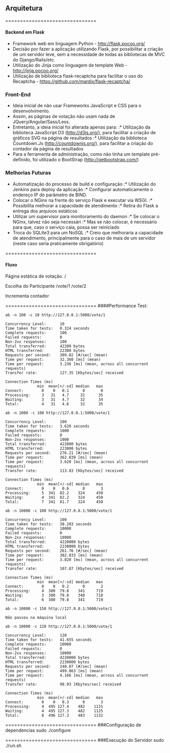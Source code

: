 ## Arquitetura

===============================
#### Backend em Flask
* Framework web em linguagem Python - http://flask.pocoo.org/
* Decisão por fazer a aplicação utilizando Flask, por possibilitar a criação de um servidor leve, sem a necessidade de todas as bibliotecas de MVC do Django/Rails/etc.
* Utilização do Jinja como linguagem de template Web - http://jinja.pocoo.org/
* Utilização de biblioteca flask-recaptcha para facilitar o uso do Recaptcha - https://github.com/mardix/flask-recaptcha/

### Front-End
* Ideia inicial de não usar Frameworks JavaScript e CSS para o desenvolvimento.
* Assim, as páginas de votação não usam nada de JQuery/Angular/Sass/Less.
* Entretanto, a ideia inicial foi alterada apenas para:
:* Utilização da biblioteca JavaScript D3 (http://d3js.org/), para facilitar a criação de gráficos SVG na página de resultados
:* Utilização da biblioteca Countdown.Js (http://countdownjs.org/), para facilitar a criação do contador da página de resultados
* Para a ferramenta de administração, como não tinha um template pré-definido, foi utilizado o BootStrap (http://getbootstrap.com/)

### Melhorias Futuras
* Automatização do processo de build e configuração
:* Utilização do Jenkins para deploy da aplicação
:* Configurar automaticamente o endereço IP do parâmetro de BIND.
* Colocar o NGinx na frente do serviço Flask e executar via WSGI.
:* Possibilita melhorar a capacidade de atendimento
:* Retira do Flask a entrega dos arquivos estáticos
* Utilizar um supervisor para monitoramento do daemon
:* Se colocar o NGinx, talvez não seja necessári
:* Mas se não colocar, é necessário para que, caso o serviço caia, possa ser reiniciado
* Troca do SQLite3 para um NoSQL
:* Creio que melhoraria a capacidade de atendimento, principalmente para o caso de mais de um servidor (neste caso seria praticamente obrigatório)

===============================
#### Fluxo

Página estática de votação.
/

Escolha do Participante
/vote/1
/vote/2

Incrementa contador


===============================
####Performance Test:

```
ab -n 100 -c 10 http://127.0.0.1:5000/vote/1

Concurrency Level:      10
Time taken for tests:   0.324 seconds
Complete requests:      100
Failed requests:        0
Non-2xx responses:      100
Total transferred:      42200 bytes
HTML transferred:       22300 bytes
Requests per second:    309.02 [#/sec] (mean)
Time per request:       32.360 [ms] (mean)
Time per request:       3.236 [ms] (mean, across all concurrent requests)
Transfer rate:          127.35 [Kbytes/sec] received

Connection Times (ms)
              min  mean[+/-sd] median   max
Connect:        0    0   0.1      0       0
Processing:     3   31   4.7     32      35
Waiting:        3   31   4.7     32      34
Total:          4   31   4.6     32      35
```

```
ab -n 1000 -c 100 http://127.0.0.1:5000/vote/1

Concurrency Level:      100
Time taken for tests:   3.620 seconds
Complete requests:      1000
Failed requests:        0
Non-2xx responses:      1000
Total transferred:      422000 bytes
HTML transferred:       223000 bytes
Requests per second:    276.21 [#/sec] (mean)
Time per request:       362.039 [ms] (mean)
Time per request:       3.620 [ms] (mean, across all concurrent requests)
Transfer rate:          113.83 [Kbytes/sec] received

Connection Times (ms)
              min  mean[+/-sd] median   max
Connect:        0    0   0.6      0       3
Processing:     5  341  82.2    324     450
Waiting:        4  341  82.2    324     450
Total:          7  341  81.7    324     450
```

```
ab -n 10000 -c 100 http://127.0.0.1:5000/vote/1

Concurrency Level:      100
Time taken for tests:   38.203 seconds
Complete requests:      10000
Failed requests:        0
Non-2xx responses:      10000
Total transferred:      4220000 bytes
HTML transferred:       2230000 bytes
Requests per second:    261.76 [#/sec] (mean)
Time per request:       382.033 [ms] (mean)
Time per request:       3.820 [ms] (mean, across all concurrent requests)
Transfer rate:          107.87 [Kbytes/sec] received

Connection Times (ms)
              min  mean[+/-sd] median   max
Connect:        0    0   0.2      0       2
Processing:     4  380  79.8    341     719
Waiting:        3  380  79.8    340     718
Total:          6  380  79.8    341     719
```

```
ab -n 10000 -c 150 http://127.0.0.1:5000/vote/1

Não passou na máquina local
```

```
ab -n 10000 -c 120 http://127.0.0.1:5000/vote/1

Concurrency Level:      120
Time taken for tests:   41.655 seconds
Complete requests:      10000
Failed requests:        0
Non-2xx responses:      10000
Total transferred:      4220000 bytes
HTML transferred:       2230000 bytes
Requests per second:    240.07 [#/sec] (mean)
Time per request:       499.863 [ms] (mean)
Time per request:       4.166 [ms] (mean, across all concurrent requests)
Transfer rate:          98.93 [Kbytes/sec] received

Connection Times (ms)
              min  mean[+/-sd] median   max
Connect:        0    0   0.3      0       3
Processing:     4  495 127.4    482    1131
Waiting:        4  495 127.3    482    1125
Total:          8  496 127.3    483    1132
```

===============================
###Configuração de dependencias
sudo ./configure

===============================
###Execução do Servidor
sudo ./run.sh


